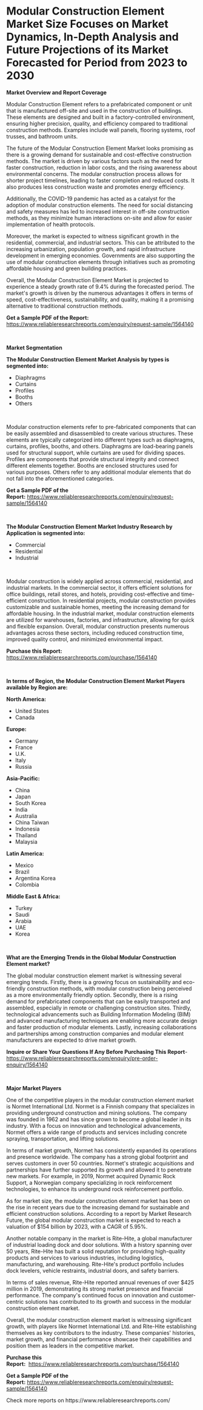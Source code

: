 <p><h1>Modular Construction Element Market Size Focuses on Market Dynamics, In-Depth Analysis and Future Projections of its Market Forecasted for Period from 2023 to 2030</h1></p><p><strong>Market Overview and Report Coverage</strong></p>
<p><p>Modular Construction Element refers to a prefabricated component or unit that is manufactured off-site and used in the construction of buildings. These elements are designed and built in a factory-controlled environment, ensuring higher precision, quality, and efficiency compared to traditional construction methods. Examples include wall panels, flooring systems, roof trusses, and bathroom units.</p><p>The future of the Modular Construction Element Market looks promising as there is a growing demand for sustainable and cost-effective construction methods. The market is driven by various factors such as the need for faster construction, reduction in labor costs, and the rising awareness about environmental concerns. The modular construction process allows for shorter project timelines, leading to faster completion and reduced costs. It also produces less construction waste and promotes energy efficiency.</p><p>Additionally, the COVID-19 pandemic has acted as a catalyst for the adoption of modular construction elements. The need for social distancing and safety measures has led to increased interest in off-site construction methods, as they minimize human interactions on-site and allow for easier implementation of health protocols.</p><p>Moreover, the market is expected to witness significant growth in the residential, commercial, and industrial sectors. This can be attributed to the increasing urbanization, population growth, and rapid infrastructure development in emerging economies. Governments are also supporting the use of modular construction elements through initiatives such as promoting affordable housing and green building practices.</p><p>Overall, the Modular Construction Element Market is projected to experience a steady growth rate of 9.4% during the forecasted period. The market's growth is driven by the numerous advantages it offers in terms of speed, cost-effectiveness, sustainability, and quality, making it a promising alternative to traditional construction methods.</p></p>
<p><strong>Get a Sample PDF of the Report:</strong> <a href="https://www.reliableresearchreports.com/enquiry/request-sample/1564140">https://www.reliableresearchreports.com/enquiry/request-sample/1564140</a></p>
<p>&nbsp;</p>
<p><strong>Market Segmentation</strong></p>
<p><strong>The Modular Construction Element Market Analysis by types is segmented into:</strong></p>
<p><ul><li>Diaphragms</li><li>Curtains</li><li>Profiles</li><li>Booths</li><li>Others</li></ul></p>
<p>&nbsp;</p>
<p><p>Modular construction elements refer to pre-fabricated components that can be easily assembled and disassembled to create various structures. These elements are typically categorized into different types such as diaphragms, curtains, profiles, booths, and others. Diaphragms are load-bearing panels used for structural support, while curtains are used for dividing spaces. Profiles are components that provide structural integrity and connect different elements together. Booths are enclosed structures used for various purposes. Others refer to any additional modular elements that do not fall into the aforementioned categories.</p></p>
<p><strong>Get a Sample PDF of the Report:</strong>&nbsp;<a href="https://www.reliableresearchreports.com/enquiry/request-sample/1564140">https://www.reliableresearchreports.com/enquiry/request-sample/1564140</a></p>
<p>&nbsp;</p>
<p><strong>The Modular Construction Element Market Industry Research by Application is segmented into:</strong></p>
<p><ul><li>Commercial</li><li>Residential</li><li>Industrial</li></ul></p>
<p>&nbsp;</p>
<p><p>Modular construction is widely applied across commercial, residential, and industrial markets. In the commercial sector, it offers efficient solutions for office buildings, retail stores, and hotels, providing cost-effective and time-efficient construction. In residential projects, modular construction provides customizable and sustainable homes, meeting the increasing demand for affordable housing. In the industrial market, modular construction elements are utilized for warehouses, factories, and infrastructure, allowing for quick and flexible expansion. Overall, modular construction presents numerous advantages across these sectors, including reduced construction time, improved quality control, and minimized environmental impact.</p></p>
<p><strong>Purchase this Report:</strong>&nbsp; <a href="https://www.reliableresearchreports.com/purchase/1564140">https://www.reliableresearchreports.com/purchase/1564140</a></p>
<p>&nbsp;</p>
<p><strong>In terms of Region, the Modular Construction Element Market Players available by Region are:</strong></p>
<p>
    <p> <strong> North America: </strong>
        <ul>
            <li>United States</li>
            <li>Canada</li>
        </ul>
        </p> 
    <p> <strong> Europe: </strong>
        <ul>
            <li>Germany</li>
            <li>France</li>
            <li>U.K.</li>
            <li>Italy</li>
            <li>Russia</li>
        </ul>
        </p> 
    <p> <strong> Asia-Pacific: </strong>
        <ul>
            <li>China</li>
            <li>Japan</li>
            <li>South Korea</li>
            <li>India</li>
            <li>Australia</li>
            <li>China Taiwan</li>
            <li>Indonesia</li>
            <li>Thailand</li>
            <li>Malaysia</li>
        </ul>
        </p> 
    <p> <strong> Latin America: </strong>
        <ul>
            <li>Mexico</li>
            <li>Brazil</li>
            <li>Argentina Korea</li>
            <li>Colombia</li>
        </ul>
        </p> 
    <p> <strong> Middle East & Africa: </strong>
        <ul>
            <li>Turkey</li>
            <li>Saudi</li>
            <li>Arabia</li>
            <li>UAE</li>
            <li>Korea</li>
        </ul>
    </p>
    </p>
<p>&nbsp;</p>
<p><strong>What are the Emerging Trends in the Global Modular Construction Element market?</strong></p>
<p><p>The global modular construction element market is witnessing several emerging trends. Firstly, there is a growing focus on sustainability and eco-friendly construction methods, with modular construction being perceived as a more environmentally friendly option. Secondly, there is a rising demand for prefabricated components that can be easily transported and assembled, especially in remote or challenging construction sites. Thirdly, technological advancements such as Building Information Modeling (BIM) and advanced manufacturing techniques are enabling more accurate design and faster production of modular elements. Lastly, increasing collaborations and partnerships among construction companies and modular element manufacturers are expected to drive market growth.</p></p>
<p><strong>Inquire or Share Your Questions If Any Before Purchasing This Report</strong>- <a href="https://www.reliableresearchreports.com/enquiry/pre-order-enquiry/1564140">https://www.reliableresearchreports.com/enquiry/pre-order-enquiry/1564140</a></p>
<p>&nbsp;</p>
<p><strong>Major Market Players</strong></p>
<p><p>One of the competitive players in the modular construction element market is Normet International Ltd. Normet is a Finnish company that specializes in providing underground construction and mining solutions. The company was founded in 1962 and has since grown to become a global leader in its industry. With a focus on innovation and technological advancements, Normet offers a wide range of products and services including concrete spraying, transportation, and lifting solutions.</p><p>In terms of market growth, Normet has consistently expanded its operations and presence worldwide. The company has a strong global footprint and serves customers in over 50 countries. Normet's strategic acquisitions and partnerships have further supported its growth and allowed it to penetrate new markets. For example, in 2019, Normet acquired Dynamic Rock Support, a Norwegian company specializing in rock reinforcement technologies, to enhance its underground rock reinforcement portfolio.</p><p>As for market size, the modular construction element market has been on the rise in recent years due to the increasing demand for sustainable and efficient construction solutions. According to a report by Market Research Future, the global modular construction market is expected to reach a valuation of $154 billion by 2023, with a CAGR of 5.95%.</p><p>Another notable company in the market is Rite-Hite, a global manufacturer of industrial loading dock and door solutions. With a history spanning over 50 years, Rite-Hite has built a solid reputation for providing high-quality products and services to various industries, including logistics, manufacturing, and warehousing. Rite-Hite's product portfolio includes dock levelers, vehicle restraints, industrial doors, and safety barriers.</p><p>In terms of sales revenue, Rite-Hite reported annual revenues of over $425 million in 2019, demonstrating its strong market presence and financial performance. The company's continued focus on innovation and customer-centric solutions has contributed to its growth and success in the modular construction element market.</p><p>Overall, the modular construction element market is witnessing significant growth, with players like Normet International Ltd. and Rite-Hite establishing themselves as key contributors to the industry. These companies' histories, market growth, and financial performance showcase their capabilities and position them as leaders in the competitive market.</p></p>
<p><strong>Purchase this Report:</strong>&nbsp;&nbsp;<a href="https://www.reliableresearchreports.com/purchase/1564140">https://www.reliableresearchreports.com/purchase/1564140</a></p>
<p></p>
<p><strong>Get a Sample PDF of the Report:</strong>&nbsp;<a href="https://www.reliableresearchreports.com/enquiry/request-sample/1564140">https://www.reliableresearchreports.com/enquiry/request-sample/1564140</a></p>
<p>Check more reports on https://www.reliableresearchreports.com/</p>